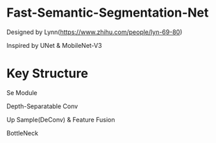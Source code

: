 # Fast-Semantic-Segmentation-Net
Designed by Lynn(https://www.zhihu.com/people/lyn-69-80)

Inspired by UNet & MobileNet-V3

# Key Structure

Se Module

Depth-Separatable Conv

Up Sample(DeConv) & Feature Fusion

BottleNeck
